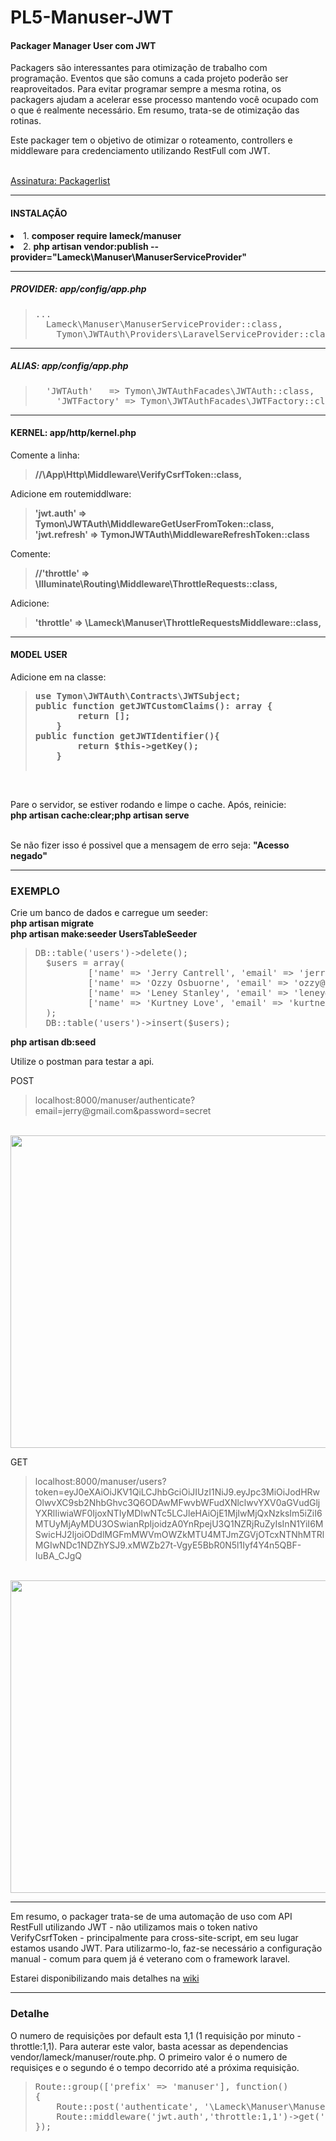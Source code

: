 # PL5-Manuser-JWT
#### Packager Manager User com JWT

<p>Packagers são interessantes para otimização de trabalho com programação. Eventos que são comuns a cada projeto poderão ser reaproveitados. Para evitar programar sempre a mesma rotina, os packagers ajudam a acelerar esse processo mantendo você ocupado com o que é realmente necessário. Em resumo, trata-se de otimização das rotinas.</p>
<p>Este packager tem o objetivo de otimizar o roteamento, controllers e middleware para credenciamento utilizando RestFull com JWT.</p>
<br>
<a href="https://packagist.org/packages/lameck/manuser">Assinatura: Packagerlist</a>

<hr>

#### INSTALAÇÃO

<o>
  <li>1. <b>composer require lameck/manuser</b></li>
  <li>2. <b>php artisan vendor:publish --provider="Lameck\Manuser\ManuserServiceProvider"</b></li>
</o>

<hr>

##### PROVIDER: app/config/app.php
<blockquote><pre>
...
  Lameck\Manuser\ManuserServiceProvider::class,
	Tymon\JWTAuth\Providers\LaravelServiceProvider::class
</pre></blockquote>

<hr>

##### ALIAS: app/config/app.php
<blockquote><pre>
  'JWTAuth'   => Tymon\JWTAuthFacades\JWTAuth::class,
	'JWTFactory' => Tymon\JWTAuthFacades\JWTFactory::class
</pre></blockquote>
  
 <hr>
 
#### KERNEL: app/http/kernel.php
Comente a linha:<br>
<blockquote><b>//\App\Http\Middleware\VerifyCsrfToken::class,</b><br></blockquote>
Adicione em routemiddlware:<br>
<blockquote>
        <b>'jwt.auth' => Tymon\JWTAuth\MiddlewareGetUserFromToken::class,</b><br>
        <b>'jwt.refresh' => TymonJWTAuth\MiddlewareRefreshToken::class</b>
</blockquote>

Comente:<br>
<blockquote><b>//'throttle' => \Illuminate\Routing\Middleware\ThrottleRequests::class,</b><br></blockquote>
Adicione:<br>
<blockquote><b>'throttle' => \Lameck\Manuser\ThrottleRequestsMiddleware::class,</b></blockquote>

<hr>

#### MODEL USER

Adicione em na classe:<br>
<blockquote><pre>
<b>use Tymon\JWTAuth\Contracts\JWTSubject;</b>
<b>public function getJWTCustomClaims(): array {
        return [];
    }</b>
<b>public function getJWTIdentifier(){
        return $this->getKey();
    }
</b>
</pre></blockquote>
<br>
<p>Pare o servidor, se estiver rodando e limpe o cache. Após, reinicie:<br>
<b>php artisan cache:clear;php artisan serve</b></p><br>
Se não fizer isso é possivel que a mensagem de erro seja: <b>"Acesso negado"</b>

<hr>


### EXEMPLO
Crie um banco de dados e carregue um seeder:<br>
<b>php artisan migrate</b><br>
<b>php artisan make:seeder UsersTableSeeder</b><br>
<blockquote><pre>
DB::table('users')->delete();
  $users = array(
          ['name' => 'Jerry Cantrell', 'email' => 'jerry@gmail.com', 'password' => Hash::make('secret')],
          ['name' => 'Ozzy Osbuorne', 'email' => 'ozzy@me.io', 'password' => Hash::make('secret')],
          ['name' => 'Leney Stanley', 'email' => 'leney@me.io', 'password' => Hash::make('secret')],
          ['name' => 'Kurtney Love', 'email' => 'kurtney@me.io', 'password' => Hash::make('secret')],
  );
  DB::table('users')->insert($users);
</pre></blockquote>

<b>php artisan db:seed</b>

Utilize o postman para testar a api.<br>
<p>POST</p>
<blockquote>localhost:8000/manuser/authenticate?email=jerry@gmail.com&password=secret</blockquote>
<br>
<img src="https://s18.postimg.org/nhr3b26gp/Captura_de_tela_de_2018-03-25_20-56-48.png" width="900" height="500"

<br>
<p>GET</p>
<blockquote>localhost:8000/manuser/users?token=eyJ0eXAiOiJKV1QiLCJhbGciOiJIUzI1NiJ9.eyJpc3MiOiJodHRwOlwvXC9sb2NhbGhvc3Q6ODAwMFwvbWFudXNlclwvYXV0aGVudGljYXRlIiwiaWF0IjoxNTIyMDIwNTc5LCJleHAiOjE1MjIwMjQxNzksIm5iZiI6MTUyMjAyMDU3OSwianRpIjoidzA0YnRpejU3Q1NZRjRuZyIsInN1YiI6MSwicHJ2IjoiODdlMGFmMWVmOWZkMTU4MTJmZGVjOTcxNTNhMTRlMGIwNDc1NDZhYSJ9.xMWZb27t-VgyE5BbR0N5l1Iyf4Y4n5QBF-IuBA_CJgQ</blockquote>
<br>
<img src="https://s18.postimg.org/6v9j1l0jt/Captura_de_tela_de_2018-03-25_21-03-13.png" width="900" height="500"
<BR>


<HR>
<p>Em resumo, o packager trata-se de uma automação de uso com API RestFull utilizando JWT - não utilizamos mais o token nativo VerifyCsrfToken - principalmente para cross-site-script, em seu lugar estamos usando JWT. Para utilizarmo-lo, faz-se necessário a configuração manual - comum para quem já é veterano com o framework laravel.</p>
<p>Estarei disponibilizando mais detalhes na <a href="https://github.com/EuFreela/PL5-Manuser-JWT/wiki">wiki</a></p>


<hr>

### Detalhe
<p>O numero de requisições por default esta 1,1 (1 requisição por minuto - throttle:1,1). Para auterar este valor, basta acessar as dependencias vendor/lameck/manuser/route.php. O primeiro valor é o numero de requisiçes e o segundo é o tempo decorrido até a próxima requisição.</p>
<blockquote><pre>
Route::group(['prefix' => 'manuser'], function()
{
    Route::post('authenticate', '\Lameck\Manuser\ManuserController@authenticate');
    Route::middleware('jwt.auth','throttle:1,1')->get('users','\Lameck\Manuser\ManuserController@users');
});
</pre><blockquote>






